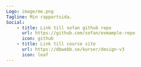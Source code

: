 ```yaml
---
Logo: image/me.png
Tagline: Min rapportsida.
Social:
    - title: Link till sofan github repo
      url: https://github.com/sofan/exmample-repo
      icon: github
    - title: Link till course site
      url: https://dbwebb.se/kurser/design-v3
      icon: leaf
---
```

